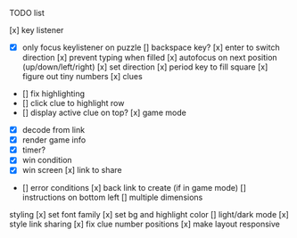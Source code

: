 TODO list

[x] key listener
  - [x] only focus keylistener on puzzle
[] backspace key?
[x] enter to switch direction
[x] prevent typing when filled
[x] autofocus on next position (up/down/left/right)
[x] set direction
[x] period key to fill square
[x] figure out tiny numbers
[x] clues
  - [] fix highlighting
  - [] click clue to highlight row
  - [] display active clue on top?
[x] game mode
  - [x] decode from link
  - [x] render game info
  - [x] timer?
  - [x] win condition
  - [x] win screen
[x] link to share
  - [] error conditions
[x] back link to create (if in game mode)
[] instructions on bottom left
[] multiple dimensions

styling
[x] set font family
[x] set bg and highlight color
[] light/dark mode
[x] style link sharing
[x] fix clue number positions
[x] make layout responsive
